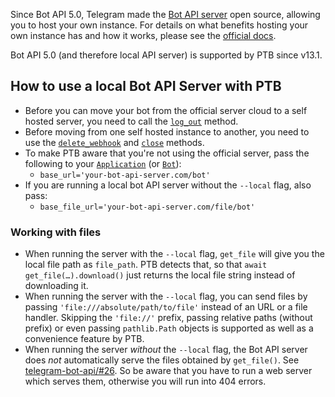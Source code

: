Since Bot API 5.0, Telegram made the [Bot API server](https://github.com/tdlib/telegram-bot-api) open source, allowing you to host your own instance. For details on what benefits hosting your own instance has and how it works, please see the [official docs](https://core.telegram.org/bots/api#using-a-local-bot-api-server).

Bot API 5.0 (and therefore local API server) is supported by PTB since v13.1.

## How to use a local Bot API Server with PTB

* Before you can move your bot from the official server cloud to a self hosted server, you need to call the [`log_out`](https://python-telegram-bot.readthedocs.io/telegram.bot.html#telegram.Bot.log_out) method.
* Before moving from one self hosted instance to another, you need to use the [`delete_webhook`](https://python-telegram-bot.readthedocs.io/telegram.bot.html#telegram.Bot.delete_webhook) and [`close`](https://python-telegram-bot.readthedocs.io/telegram.bot.html#telegram.Bot.close) methods.
* To make PTB aware that you're not using the official server, pass the following to your [`Application`](https://python-telegram-bot.readthedocs.io/en/latest/telegram.ext.applicationbuilder.html#telegram.ext.ApplicationBuilder.base_file_url) (or [`Bot`](https://python-telegram-bot.readthedocs.io/en/latest/telegram.bot.html#telegram.Bot.params.base_url)):
  * `base_url='your-bot-api-server.com/bot'`
* If you are running a local bot API server without the `--local` flag, also pass:
  * `base_file_url='your-bot-api-server.com/file/bot'`

### Working with files
* When running the server with the `--local` flag, `get_file` will give you the local file path as `file_path`. PTB detects that, so that `await get_file(…).download()` just returns the local file string instead of downloading it.
* When running the server with the `--local` flag, you can send files by passing `'file:///absolute/path/to/file'` instead of an URL or a file handler. Skipping the `'file://'` prefix, passing relative paths (without prefix) or even passing `pathlib.Path` objects is supported as well as a convenience feature by PTB.
* When running the server *without* the `--local` flag, the Bot API server does *not* automatically serve the files obtained by `get_file()`. See [telegram-bot-api/#26](https://github.com/tdlib/telegram-bot-api/issues/26). So be aware that you have to run a web server which serves them, otherwise you will run into 404 errors.
